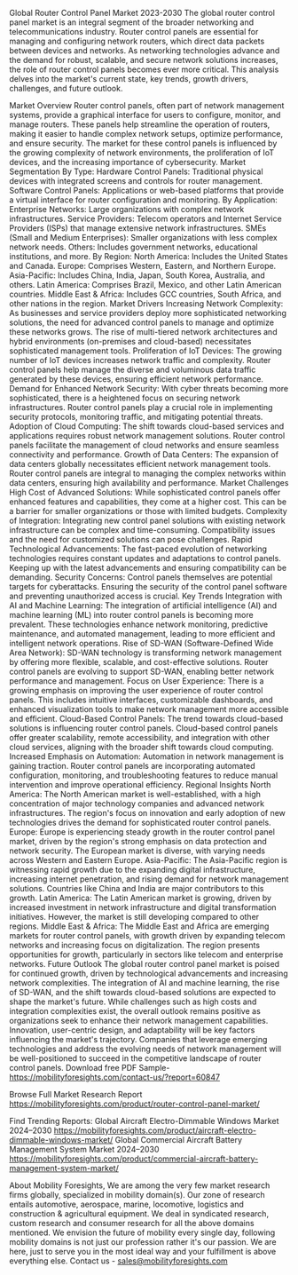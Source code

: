 Global Router Control Panel Market 2023-2030
The global router control panel market is an integral segment of the broader networking and telecommunications industry. Router control panels are essential for managing and configuring network routers, which direct data packets between devices and networks. As networking technologies advance and the demand for robust, scalable, and secure network solutions increases, the role of router control panels becomes ever more critical. This analysis delves into the market's current state, key trends, growth drivers, challenges, and future outlook.

Market Overview
Router control panels, often part of network management systems, provide a graphical interface for users to configure, monitor, and manage routers. These panels help streamline the operation of routers, making it easier to handle complex network setups, optimize performance, and ensure security. The market for these control panels is influenced by the growing complexity of network environments, the proliferation of IoT devices, and the increasing importance of cybersecurity.
Market Segmentation
By Type:
Hardware Control Panels: Traditional physical devices with integrated screens and controls for router management.
Software Control Panels: Applications or web-based platforms that provide a virtual interface for router configuration and monitoring.
By Application:
Enterprise Networks: Large organizations with complex network infrastructures.
Service Providers: Telecom operators and Internet Service Providers (ISPs) that manage extensive network infrastructures.
SMEs (Small and Medium Enterprises): Smaller organizations with less complex network needs.
Others: Includes government networks, educational institutions, and more.
By Region:
North America: Includes the United States and Canada.
Europe: Comprises Western, Eastern, and Northern Europe.
Asia-Pacific: Includes China, India, Japan, South Korea, Australia, and others.
Latin America: Comprises Brazil, Mexico, and other Latin American countries.
Middle East & Africa: Includes GCC countries, South Africa, and other nations in the region.
Market Drivers
Increasing Network Complexity: As businesses and service providers deploy more sophisticated networking solutions, the need for advanced control panels to manage and optimize these networks grows. The rise of multi-tiered network architectures and hybrid environments (on-premises and cloud-based) necessitates sophisticated management tools.
Proliferation of IoT Devices: The growing number of IoT devices increases network traffic and complexity. Router control panels help manage the diverse and voluminous data traffic generated by these devices, ensuring efficient network performance.
Demand for Enhanced Network Security: With cyber threats becoming more sophisticated, there is a heightened focus on securing network infrastructures. Router control panels play a crucial role in implementing security protocols, monitoring traffic, and mitigating potential threats.
Adoption of Cloud Computing: The shift towards cloud-based services and applications requires robust network management solutions. Router control panels facilitate the management of cloud networks and ensure seamless connectivity and performance.
Growth of Data Centers: The expansion of data centers globally necessitates efficient network management tools. Router control panels are integral to managing the complex networks within data centers, ensuring high availability and performance.
Market Challenges
High Cost of Advanced Solutions: While sophisticated control panels offer enhanced features and capabilities, they come at a higher cost. This can be a barrier for smaller organizations or those with limited budgets.
Complexity of Integration: Integrating new control panel solutions with existing network infrastructure can be complex and time-consuming. Compatibility issues and the need for customized solutions can pose challenges.
Rapid Technological Advancements: The fast-paced evolution of networking technologies requires constant updates and adaptations to control panels. Keeping up with the latest advancements and ensuring compatibility can be demanding.
Security Concerns: Control panels themselves are potential targets for cyberattacks. Ensuring the security of the control panel software and preventing unauthorized access is crucial.
Key Trends
Integration with AI and Machine Learning: The integration of artificial intelligence (AI) and machine learning (ML) into router control panels is becoming more prevalent. These technologies enhance network monitoring, predictive maintenance, and automated management, leading to more efficient and intelligent network operations.
Rise of SD-WAN (Software-Defined Wide Area Network): SD-WAN technology is transforming network management by offering more flexible, scalable, and cost-effective solutions. Router control panels are evolving to support SD-WAN, enabling better network performance and management.
Focus on User Experience: There is a growing emphasis on improving the user experience of router control panels. This includes intuitive interfaces, customizable dashboards, and enhanced visualization tools to make network management more accessible and efficient.
Cloud-Based Control Panels: The trend towards cloud-based solutions is influencing router control panels. Cloud-based control panels offer greater scalability, remote accessibility, and integration with other cloud services, aligning with the broader shift towards cloud computing.
Increased Emphasis on Automation: Automation in network management is gaining traction. Router control panels are incorporating automated configuration, monitoring, and troubleshooting features to reduce manual intervention and improve operational efficiency.
Regional Insights
North America: The North American market is well-established, with a high concentration of major technology companies and advanced network infrastructures. The region's focus on innovation and early adoption of new technologies drives the demand for sophisticated router control panels.
Europe: Europe is experiencing steady growth in the router control panel market, driven by the region's strong emphasis on data protection and network security. The European market is diverse, with varying needs across Western and Eastern Europe.
Asia-Pacific: The Asia-Pacific region is witnessing rapid growth due to the expanding digital infrastructure, increasing internet penetration, and rising demand for network management solutions. Countries like China and India are major contributors to this growth.
Latin America: The Latin American market is growing, driven by increased investment in network infrastructure and digital transformation initiatives. However, the market is still developing compared to other regions.
Middle East & Africa: The Middle East and Africa are emerging markets for router control panels, with growth driven by expanding telecom networks and increasing focus on digitalization. The region presents opportunities for growth, particularly in sectors like telecom and enterprise networks.
Future Outlook
The global router control panel market is poised for continued growth, driven by technological advancements and increasing network complexities. The integration of AI and machine learning, the rise of SD-WAN, and the shift towards cloud-based solutions are expected to shape the market's future. While challenges such as high costs and integration complexities exist, the overall outlook remains positive as organizations seek to enhance their network management capabilities.
Innovation, user-centric design, and adaptability will be key factors influencing the market's trajectory. Companies that leverage emerging technologies and address the evolving needs of network management will be well-positioned to succeed in the competitive landscape of router control panels.
Download free PDF Sample- https://mobilityforesights.com/contact-us/?report=60847



Browse Full Market Research Report 
https://mobilityforesights.com/product/router-control-panel-market/


Find Trending Reports:
Global Aircraft Electro-Dimmable Windows Market 2024–2030
https://mobilityforesights.com/product/aircraft-electro-dimmable-windows-market/
Global Commercial Aircraft Battery Management System Market 2024–2030
https://mobilityforesights.com/product/commercial-aircraft-battery-management-system-market/






About Mobility Foresights,
We are among the very few market research firms globally, specialized in mobility domain(s). Our zone of research entails automotive, aerospace, marine, locomotive, logistics and construction & agricultural equipment. We deal in syndicated research, custom research and consumer research for all the above domains mentioned.
We envision the future of mobility every single day, following mobility domains is not just our profession rather it's our passion. We are here, just to serve you in the most ideal way and your fulfillment is above everything else. Contact us -  sales@mobilityforesights.com 
